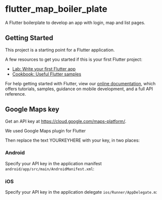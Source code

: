 # flutter_map_boiler_plate

A Flutter boilerplate to develop an app with login, map and list pages.

## Getting Started

This project is a starting point for a Flutter application.

A few resources to get you started if this is your first Flutter project:

- [Lab: Write your first Flutter app](https://flutter.dev/docs/get-started/codelab)
- [Cookbook: Useful Flutter samples](https://flutter.dev/docs/cookbook)

For help getting started with Flutter, view our 
[online documentation](https://flutter.dev/docs), which offers tutorials, 
samples, guidance on mobile development, and a full API reference.

## Google Maps key
Get an API key at <https://cloud.google.com/maps-platform/>.

We used Google Maps plugin for Flutter

Then replace the text YOURKEYHERE with your key, in two places:

### Android

Specify your API key in the application manifest `android/app/src/main/AndroidManifest.xml`:


### iOS

Specify your API key in the application delegate `ios/Runner/AppDelegate.m`:

